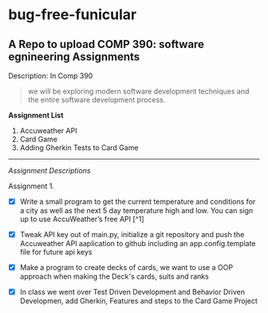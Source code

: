 # bug-free-funicular

## A Repo to upload COMP 390: software egnineering Assignments

Description: In Comp 390 
> we will be exploring modern software development techniques and the entire
software development process.


**Assignment List**
1. Accuweather API
2. Card Game
3. Adding Gherkin Tests to Card Game


---------------------------------------------------------------------------------------

*Assignment Descriptions*

Assignment 1.
  
- [X] Write a small program to get the current temperature and conditions for a city as well as
      the next 5 day temperature high and low. You can sign up to use AccuWeather’s free API [^1] 
 
- [X] Tweak API key out of main.py, initialize a git repository and push the Accuweather API aaplication to github
    including an app.config.template file for future api keys

- [X] Make a program to create decks of cards, we want to use a OOP approach when making the Deck's cards, suits and ranks

- [X] In class we went over Test Driven Development and Behavior Driven Developmen, add Gherkin, Features and steps to the Card Game Project
